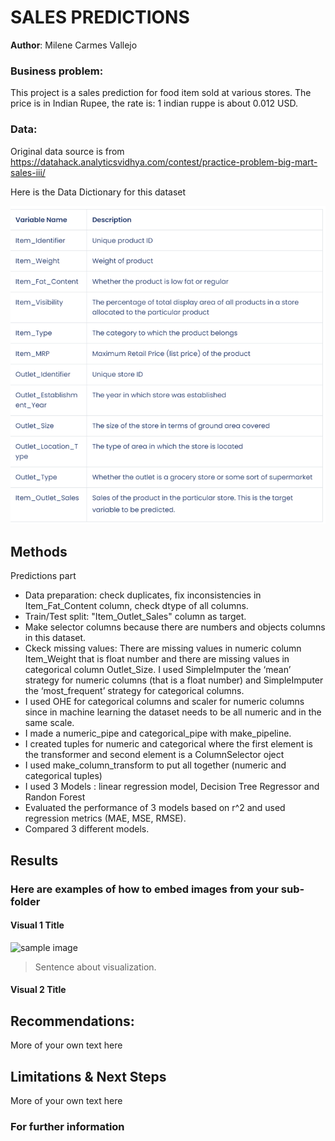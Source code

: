
# SALES PREDICTIONS 

**Author**: Milene Carmes Vallejo 

### Business problem:

This project is a sales prediction for food item sold at various stores. The price is in Indian Rupee, the rate is: 1 indian ruppe is about 0.012 USD. 


### Data:
Original data source is from https://datahack.analyticsvidhya.com/contest/practice-problem-big-mart-sales-iii/

Here is the Data Dictionary for this dataset

![sales_predictions](Picture1.png)



## Methods


Predictions part
- Data preparation: check duplicates, fix inconsistencies in Item_Fat_Content column, check dtype of all columns. 
- Train/Test split: "Item_Outlet_Sales" column as target.
- Make selector columns because there are numbers and objects columns in this dataset.
- Ckeck missing values: There are missing values in numeric column Item_Weight that is float number and there are missing values in categorical column Outlet_Size. I used SimpleImputer the ‘mean’ strategy for numeric columns (that is a float number) and SimpleImputer the ‘most_frequent’ strategy for categorical columns.
- I used OHE for categorical columns and scaler for numeric columns since in machine learning the dataset needs to be all numeric and in the same scale. 
- I made a numeric_pipe and categorical_pipe with make_pipeline. 
- I created tuples for numeric and categorical where the first element is the transformer and second element is a ColumnSelector oject
- I used make_column_transform to put all together (numeric and categorical tuples)
- I used 3 Models :  linear regression model, Decision Tree Regressor and Randon Forest 
- Evaluated the performance of 3 models based on r^2 and used regression metrics (MAE, MSE, RMSE).
- Compared 3 different models. 



## Results

### Here are examples of how to embed images from your sub-folder


#### Visual 1 Title
![sample image](project1_sample_image.png)

> Sentence about visualization.
#### Visual 2 Title

## Recommendations:

More of your own text here


## Limitations & Next Steps

More of your own text here


### For further information
